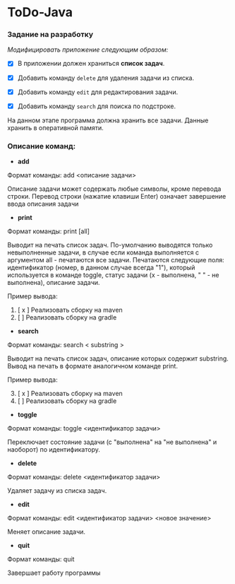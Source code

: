 # ToDo-Java
### Задание на разработку  
_Модифицировать приложение следующим образом:_

- [X] В приложении должен храниться __список задач__.
- [X] Добавить команду `delete` для удаления задачи из списка.
- [X] Добавить команду `edit` для редактирования задачи.
- [X] Добавить команду `search` для поиска по подстроке.


На данном этапе программа должна хранить все задачи. Данные хранить в оперативной памяти.

### Описание команд:  
- __add__

Формат команды: add <описание задачи>

Описание задачи может содержать любые символы, кроме перевода строки. Перевод строки (нажатие клавиши Enter) означает завершение ввода описания задачи

- __print__

Формат команды: print [all]

Выводит на печать список задач. По-умолчанию выводятся только невыполненные задачи, в случае если команда выполняется с аргументом all - печатаются все задачи. Печатаются следующие поля: идентификатор (номер, в данном случае всегда "1"), который используется в команде toggle, статус задачи (x - выполнена, " " - не выполнена), описание задачи.

Пример вывода:

1. [ x ] Реализовать сборку на maven
2. [  ] Реализовать сборку на gradle

- __search__

Формат команды: search < substring >

Выводит на печать список задач, описание которых содержит substring. Вывод на печать в формате аналогичном команде print.

Пример вывода:

3. [ x ] Реализовать сборку на maven
8. [  ] Реализовать сборку на gradle

- __toggle__

Формат команды: toggle <идентификатор задачи>

Переключает состояние задачи (с "выполнена" на "не выполнена" и наоборот) по идентификатору.

- __delete__

Формат команды: delete <идентификатор задачи>

Удаляет задачу из списка задач.

- __edit__

Формат команды: edit <идентификатор задачи> <новое значение>

Меняет описание задачи.

- __quit__

Формат команды: quit

Завершает работу программы